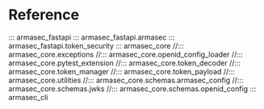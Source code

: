 # Reference

::: armasec_fastapi
::: armasec_fastapi.armasec
::: armasec_fastapi.token_security
::: armasec_core
//::: armasec_core.exceptions
//::: armasec_core.openid_config_loader
//::: armasec_core.pytest_extension
//::: armasec_core.token_decoder
//::: armasec_core.token_manager
//::: armasec_core.token_payload
//::: armasec_core.utilities
//::: armasec_core.schemas.armasec_config
//::: armasec_core.schemas.jwks
//::: armasec_core.schemas.openid_config
::: armasec_cli
